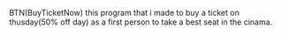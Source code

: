BTN(BuyTicketNow)
this program that i made to buy a ticket on thusday(50% off day) as a first person to take a best seat in the cinama.
